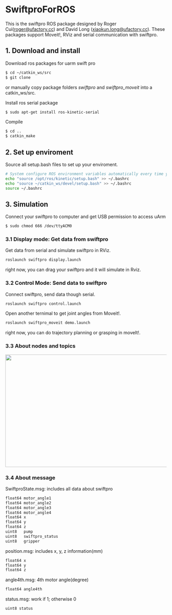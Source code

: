 # SwiftproForROS
This is the swiftpro ROS package designed by Roger Cui(roger@ufactory.cc) and David Long (xiaokun.long@ufactory.cc).
These packages support Moveit!, RViz and serial communication with swiftpro.

## 1. Download and install
Download ros packages for uarm swift pro
```bash
$ cd ~/catkin_ws/src
$ git clone
```
or manually copy package folders *swiftpro* and *swiftpro_moveit* into a catkin_ws/src.

Install ros serial package
```bash
$ sudo apt-get install ros-kinetic-serial
```

Compile
```bash
$ cd ..
$ catkin_make
```

## 2. Set up enviroment
Source all setup.bash files to set up your enviroment.
```bash
# System configure ROS environment variables automatically every time you open a ternimal
echo "source /opt/ros/kinetic/setup.bash" >> ~/.bashrc
echo "source ~/catkin_ws/devel/setup.bash" >> ~/.bashrc
source ~/.bashrc
```

## 3. Simulation
Connect your swiftpro to computer and get USB permission to access uArm
```bash
$ sudo chmod 666 /dev/ttyACM0
```

### 3.1 Display mode: Get data from swiftpro
Get data from serial and simulate swiftpro in RViz.
```bash
roslaunch swiftpro display.launch
```
right now, you can drag your swiftpro and it will simulate in Rviz.

### 3.2 Control Mode: Send data to swiftpro
Connect swiftpro, send data though serial.
```bash
roslaunch swiftpro control.launch
```
Open another ternimal to get joint angles from Moveit!.
```bash
roslaunch swiftpro_moveit demo.launch
```
right now, you can do trajectory planning or grasping in moveIt!.

### 3.3 About nodes and topics
<img src="http://obmqyor62.bkt.clouddn.com/swift.jpg" width = "780" height = "350" />

### 3.4 About message
SwiftproState.msg: includes all data about swiftpro
```bash
float64 motor_angle1
float64 motor_angle2
float64 motor_angle3
float64 motor_angle4
float64 x
float64 y
float64 z
uint8   pump
uint8   swiftpro_status
uint8   gripper
```
position.msg: includes x, y, z information(mm)
```bash
float64 x
float64 y
float64 z
```
angle4th.msg: 4th motor angle(degree)
```bash
float64 angle4th
```
status.msg: work if 1; otherwise 0
```bash
uint8 status
```
